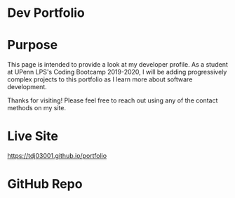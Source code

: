 # Dev Portfolio


# Purpose

This page is intended to provide a look at my developer profile. As a student at UPenn LPS's Coding Bootcamp 2019-2020, I will be adding progressively complex projects to this portfolio as I learn more about software development. 

Thanks for visiting! Please feel free to reach out using any of the contact methods on my site.


# Live Site

https://tdj03001.github.io/portfolio


# GitHub Repo
